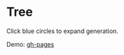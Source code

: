 # Tree

Click blue circles to expand generation.

Demo: [gh-pages](https://shanegibney.github.io/tree/)
